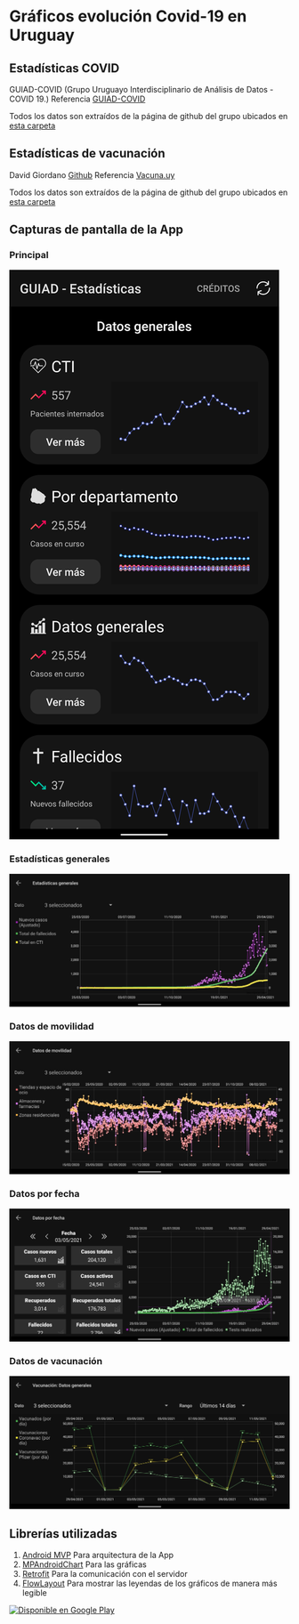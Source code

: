 # Gráficos evolución Covid-19 en Uruguay
 
## Estadísticas COVID
GUIAD-COVID (Grupo Uruguayo Interdisciplinario de Análisis de Datos - COVID 19.)
Referencia [GUIAD-COVID](https://guiad-covid.github.io/)

Todos los datos son extraídos de la página de github del grupo ubicados en [esta carpeta](https://github.com/GUIAD-COVID/datos-y-visualizaciones-GUIAD/tree/master/datos)

## Estadísticas de vacunación
David Giordano [Github](https://github.com/3dgiordano/covid-19-uy-vacc-data)
Referencia [Vacuna.uy](https://vacuna.uy/)

Todos los datos son extraídos de la página de github del grupo ubicados en [esta carpeta](https://github.com/3dgiordano/covid-19-uy-vacc-data/tree/main/data)


Capturas de pantalla de la App
-
### Principal
![Principal](googleplay/ss8.png)

### Estadísticas generales
![Estadísticas generales](googleplay/ss3.png)

### Datos de movilidad
![Datos de movilidad](googleplay/ss4.png)

### Datos por fecha
![Datos por fecha](googleplay/ss6.png)

### Datos de vacunación
![Datos de vacunación](googleplay/ss9.png)


Librerías utilizadas
-

1. [Android MVP](https://github.com/marcherdiego/android_mvp) Para arquitectura de la App
2. [MPAndroidChart](https://github.com/PhilJay/MPAndroidChart) Para las gráficas
3. [Retrofit](http://square.github.io/retrofit/) Para la comunicación con el servidor
4. [FlowLayout](https://github.com/nex3z/FlowLayout) Para mostrar las leyendas de los gráficos de manera más legible

<a href='https://play.google.com/store/apps/details?id=com.nerdscorner.guiad.stats&pcampaignid=pcampaignidMKT-Other-global-all-co-prtnr-py-PartBadge-Mar2515-1'>
<img alt='Disponible en Google Play' src='https://play.google.com/intl/en_us/badges/static/images/badges/es-419_badge_web_generic.png' width='200'/>
</a>